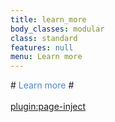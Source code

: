 ```yaml
---
title: learn_more
body_classes: modular
class: standard
features: null
menu: Learn more
---
```


#<span style="color:rgb(71, 133, 231)">  Learn more </span>#
</br>
</br>
[plugin:page-inject](/submenu/_submenu)